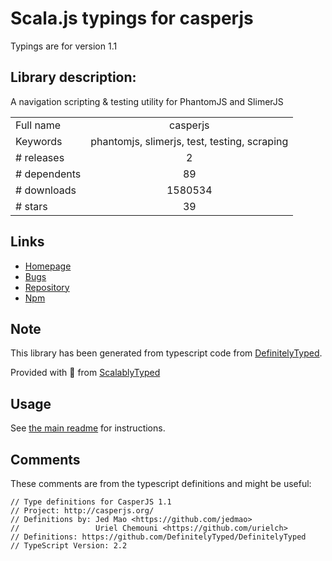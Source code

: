 
# Scala.js typings for casperjs

Typings are for version 1.1

## Library description:
A navigation scripting & testing utility for PhantomJS and SlimerJS

|                    |                 |
| ------------------ | :-------------: |
| Full name          | casperjs |
| Keywords           | phantomjs, slimerjs, test, testing, scraping |
| # releases         | 2 |
| # dependents       | 89 |
| # downloads        | 1580534 |
| # stars            | 39 |

## Links
- [Homepage](http://casperjs.org)
- [Bugs](https://github.com/casperjs/casperjs/issues)
- [Repository](https://github.com/casperjs/casperjs)
- [Npm](https://www.npmjs.com/package/casperjs)
    


## Note
This library has been generated from typescript code from [DefinitelyTyped](https://definitelytyped.org).

Provided with :purple_heart: from [ScalablyTyped](https://github.com/oyvindberg/ScalablyTyped)

## Usage
See [the main readme](../../readme.md) for instructions.

## Comments

These comments are from the typescript definitions and might be useful:
```
// Type definitions for CasperJS 1.1
// Project: http://casperjs.org/
// Definitions by: Jed Mao <https://github.com/jedmao>
//                 Uriel Chemouni <https://github.com/urielch>
// Definitions: https://github.com/DefinitelyTyped/DefinitelyTyped
// TypeScript Version: 2.2

```

